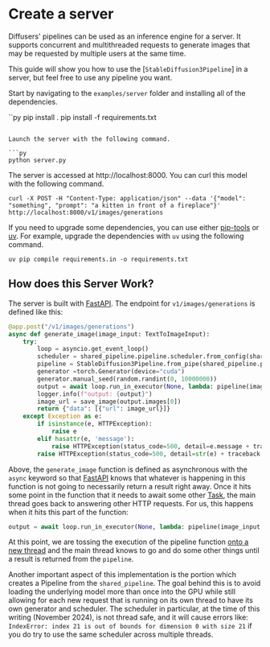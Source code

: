 # Create a server

Diffusers' pipelines can be used as an inference engine for a server. It supports concurrent and multithreaded requests to generate images that may be requested by multiple users at the same time.

This guide will show you how to use the [`StableDiffusion3Pipeline`] in a server, but feel free to use any pipeline you want.


Start by navigating to the `examples/server` folder and installing all of the dependencies.

``py
pip install .
pip install -f requirements.txt
```

Launch the server with the following command.

```py
python server.py
```

The server is accessed at http://localhost:8000. You can curl this model with the following command.
```
curl -X POST -H "Content-Type: application/json" --data '{"model": "something", "prompt": "a kitten in front of a fireplace"}' http://localhost:8000/v1/images/generations
```

If you need to upgrade some dependencies, you can use either [pip-tools](https://github.com/jazzband/pip-tools) or [uv](https://github.com/astral-sh/uv). For example, upgrade the dependencies with `uv` using the following command.

```
uv pip compile requirements.in -o requirements.txt
```

## How does this Server Work?

The server is built with [FastAPI](https://fastapi.tiangolo.com/async/). The endpoint for `v1/images/generations` is defined like this:
```py
@app.post("/v1/images/generations")
async def generate_image(image_input: TextToImageInput):
    try:
        loop = asyncio.get_event_loop()
        scheduler = shared_pipeline.pipeline.scheduler.from_config(shared_pipeline.pipeline.scheduler.config)
        pipeline = StableDiffusion3Pipeline.from_pipe(shared_pipeline.pipeline, scheduler=scheduler)
        generator =torch.Generator(device="cuda")
        generator.manual_seed(random.randint(0, 10000000))
        output = await loop.run_in_executor(None, lambda: pipeline(image_input.prompt, generator = generator))
        logger.info(f"output: {output}")
        image_url = save_image(output.images[0])
        return {"data": [{"url": image_url}]}
    except Exception as e:
        if isinstance(e, HTTPException):
            raise e
        elif hasattr(e, 'message'):
            raise HTTPException(status_code=500, detail=e.message + traceback.format_exc())
        raise HTTPException(status_code=500, detail=str(e) + traceback.format_exc())
```
Above, the `generate_image` function is defined as asynchronous with the `async` keyword so that [FastAPI](https://fastapi.tiangolo.com/async/) knows that whatever is happening in this function is not going to necessarily return a result right away. Once it hits some point in the function that it needs to await some other [Task](https://docs.python.org/3/library/asyncio-task.html#asyncio.Task), the main thread goes back to answering other HTTP requests. For us, this happens when it hits this part of the function:
```py
output = await loop.run_in_executor(None, lambda: pipeline(image_input.prompt, generator = generator))
```
At this point, we are tossing the execution of the pipeline function [onto a new thread](https://docs.python.org/3/library/asyncio-eventloop.html#asyncio.loop.run_in_executor) and the main thread knows to go and do some other things until a result is returned from the `pipeline`.

Another important aspect of this implementation is the portion which creates a Pipeline from the `shared_pipeline`. The goal behind this is to avoid loading the underlying model more than once into the GPU while still allowing for each new request that is running on its own thread to have its own generator and scheduler. The scheduler in particular, at the time of this writing (November 2024), is not thread safe, and it will cause errors like: `IndexError: index 21 is out of bounds for dimension 0 with size 21` if you do try to use the same scheduler across multiple threads.
